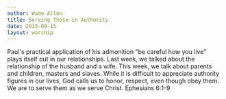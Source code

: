 ```yaml
--- 
author: Wade Allen 
title: Serving Those in Authority 
date: 2013-09-15 
layout: worship 
---
```


Paul's practical application of his admonition "be careful how you live" plays itself out in our relationships. Last week, we talked about the relationship of the husband and a wife. This week, we talk about parents and children, masters and slaves. While it is difficult to appreciate authority figures in our lives, God calls us to honor, respect, even though obey them. We are to serve them as we serve Christ. Ephesians 6:1-9
